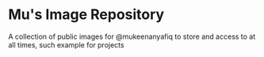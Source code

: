 # Mu's Image Repository
A collection of public images for @mukeenanyafiq to store and access to at all times, such example for projects
